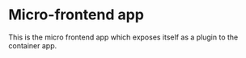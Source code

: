 # Micro-frontend app

This is the micro frontend app which exposes itself as a plugin to the container app.
